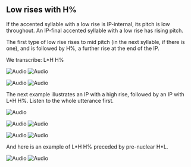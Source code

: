 Low rises with H%
-----------------

If the accented syllable with a low rise is IP-internal, its pitch is low throughout. An IP-final accented syllable with a low rise has rising pitch.

The first type of low rise rises to mid pitch (in the next syllable, if there is one), and is followed by H%, a further rise at the end of the IP.

We transcribe: L\*H H%

![Audio](audio.gif) ![Audio](./audio/gif/202.gif)

![Audio](audio.gif) ![Audio](./audio/gif/203.gif)

The next example illustrates an IP with a high rise, followed by an IP with L\*H H%. Listen to the whole utterance first.

![Audio](audio.gif)

![Audio](audio.gif) ![Audio](./audio/gif/016a.gif)

![Audio](audio.gif) ![Audio](./audio/gif/016b.gif)

And here is an example of L\*H H% preceded by pre-nuclear H\*L.

![Audio](audio.gif) ![Audio](./audio/gif/320.gif)
